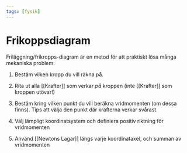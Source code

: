 ```yaml
---
tags: [fysik]
---
```

# Frikoppsdiagram
Friläggning/frikropps-diagram är en metod för att praktiskt lösa många mekaniska problem.

1.  Bestäm vilken kropp du vill räkna på.

2.  Rita ut alla [[Krafter]] som verkar *på* kroppen (inte [[Krafter]] som
    kroppen utövar!)

3.  Bestäm kring vilken punkt du vill beräkna vridmomenten (om dessa
    finns). Tips att välja den punkt där krafterna verkar svårast.

4.  Välj lämpligt koordinatsystem och definiera positiv riktning för
    vridmomenten

5.  Använd [[Newtons Lagar]] längs varje koordinataxel, och summan av
    vridmomenten